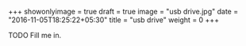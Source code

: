 +++
showonlyimage = true
draft = true
image = "usb drive.jpg"
date = "2016-11-05T18:25:22+05:30"
title = "usb drive"
weight = 0
+++

TODO Fill me in.

